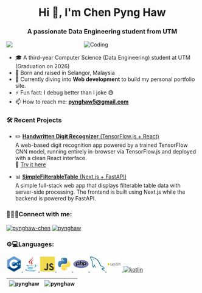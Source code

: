
<h1 align="center">Hi 👋, I'm Chen Pyng Haw</h1>
<h3 align="center">A passionate Data Engineering student from UTM</h3>
<img src="https://readme-typing-svg.demolab.com?font=Fira+Code&size=22&pause=1000&color=00BFFF&center=true&vCenter=true&width=435&lines=Hi+There!;Welcome+to+my+GitHub+Profile!;Passionate+about+Data+and+AI!" />

<img align="right" alt="Coding" width="300" src="https://cdn.dribbble.com/users/1187836/screenshots/6539429/programer.gif">

- 🎓 A third-year Computer Science (Data Engineering) student at UTM  (Graduation on 2026)
- 📍 Born and raised in Selangor, Malaysia
- 🌱 Currently diving into **Web development** to build my personal portfolio site.
- ⚡ Fun fact: I debug better than I joke 😅
- 📫 How to reach me: **pynghaw5@gmail.com**

<h3 align="left">🛠️ Recent Projects</h3>

- ✏️ <a href= "https://github.com/pynghaw/digit-recognizer">**Handwritten Digit Recognizer** (TensorFlow.js + React)</a><br>
  A web-based digit recognition app powered by a trained TensorFlow CNN model, running entirely in-browser via TensorFlow.js and deployed with a clean React interface.  
  🔗 [Try it here](https://digit-recognizer-eta.vercel.app/)

- 📊 <a href= "https://github.com/pynghaw/Simple-Filterable-Table">**SimpleFilterableTable** (Next.js + FastAPI)</a><br>
  A simple full-stack web app that displays filterable table data with server-side processing. The frontend is built using Next.js while the backend is powered by FastAPI.



<h3 align="left">🧑‍🤝‍🧑Connect with me:</h3>
<p align="left">
<a href="https://linkedin.com/in/pynghaw-chen" target="blank"><img align="center" src="https://raw.githubusercontent.com/rahuldkjain/github-profile-readme-generator/master/src/images/icons/Social/linked-in-alt.svg" alt="pynghaw-chen" height="30" width="40" /></a>
<a href="https://instagram.com/pynghaw" target="blank"><img align="center" src="https://raw.githubusercontent.com/rahuldkjain/github-profile-readme-generator/master/src/images/icons/Social/instagram.svg" alt="pynghaw" height="30" width="40" /></a>
</p>


<h3 align="left">⚙💻Languages:</h3>
<p align="left">
  <a href="https://www.w3schools.com/cpp/" target="_blank" rel="noreferrer">
    <img src="https://raw.githubusercontent.com/devicons/devicon/master/icons/cplusplus/cplusplus-original.svg" alt="cplusplus" width="40" height="40"/>
  </a>
  <a href="https://www.java.com" target="_blank" rel="noreferrer">
    <img src="https://raw.githubusercontent.com/devicons/devicon/master/icons/java/java-original.svg" alt="java" width="40" height="40"/>
  </a>
  <a href="https://developer.mozilla.org/en-US/docs/Web/JavaScript" target="_blank" rel="noreferrer">
    <img src="https://raw.githubusercontent.com/devicons/devicon/master/icons/javascript/javascript-original.svg" alt="javascript" width="40" height="40"/>
  </a>
  <a href="https://www.python.org" target="_blank" rel="noreferrer">
    <img src="https://raw.githubusercontent.com/devicons/devicon/master/icons/python/python-original.svg" alt="python" width="40" height="40"/>
  </a>
  <a href="https://www.php.net/" target="_blank" rel="noreferrer">
    <img src="https://raw.githubusercontent.com/devicons/devicon/master/icons/php/php-original.svg" alt="php" width="40" height="40"/>
  </a>
  <a href="https://www.mysql.com/" target="_blank" rel="noreferrer">
    <img src="https://raw.githubusercontent.com/devicons/devicon/master/icons/mysql/mysql-original.svg" alt="mysql" width="40" height="40"/>
  </a>
  <a href="https://www.ni.com/en-us/shop/labview.html" target="_blank" rel="noreferrer">
    <img src="labview_logo.jpg" alt="labview" width="40" height="40"/>
  </a>
  <a href="https://kotlinlang.org" target="_blank" rel="noreferrer">
    <img src="https://www.vectorlogo.zone/logos/kotlinlang/kotlinlang-icon.svg" alt="kotlin" width="40" height="40"/>
  </a>
</p>

| <img align="center" src="https://github-readme-stats.vercel.app/api?username=pynghaw&show_icons=true&locale=en" alt="pynghaw" /> | <img align="center" src="https://github-readme-stats.vercel.app/api/top-langs?username=pynghaw&show_icons=true&locale=en&layout=compact" alt="pynghaw" /> |
|:--:|:--:|

